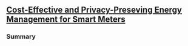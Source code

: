 ## [Cost-Effective and Privacy-Preseving Energy Management for Smart Meters](http://ieeexplore.ieee.org/xpls/abs_all.jsp?arnumber=6876215)


### Summary
